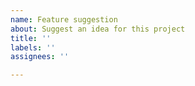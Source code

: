 ```yaml
---
name: Feature suggestion
about: Suggest an idea for this project
title: ''
labels: ''
assignees: ''

---
```



